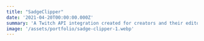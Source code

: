```yaml
---
title: "SadgeClipper"
date: '2021-04-20T00:00:00.000Z'
summary: 'A Twitch API integration created for creators and their editors'
image: '/assets/portfolio/sadge-clipper-1.webp'
---
```

